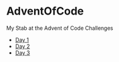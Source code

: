 # AdventOfCode
My Stab at the Advent of Code Challenges

- [Day 1](https://github.com/MattLimb/AdventOfCode/tree/2023/day_1)
- [Day 2](https://github.com/MattLimb/AdventOfCode/tree/2023/day_2)
- [Day 3](https://github.com/MattLimb/AdventOfCode/tree/2023/day_3)
